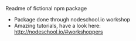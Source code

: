 Readme of fictional npm package
- Package done through nodeschool.io workshop
- Amazing tutorials, have a look here: http://nodeschool.io/#workshoppers
